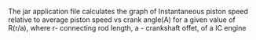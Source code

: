 The jar application file calculates the graph of Instantaneous piston speed relative to average piston speed vs crank angle(A) for a given value of R(r/a), where r- connecting rod length, a - crankshaft offet, of a IC engine
